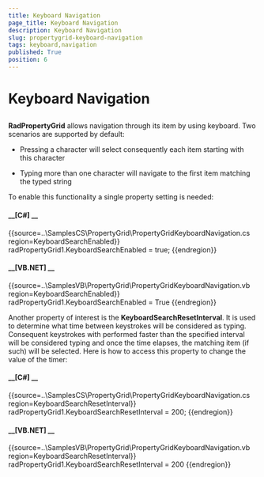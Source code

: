 ```yaml
---
title: Keyboard Navigation
page_title: Keyboard Navigation
description: Keyboard Navigation
slug: propertygrid-keyboard-navigation
tags: keyboard,navigation
published: True
position: 6
---
```


# Keyboard Navigation



## 

__RadPropertyGrid__ allows navigation through its item by using keyboard. Two scenarios are supported by default:
        

* Pressing a character will select consequently each item starting with this character

* Typing more than one character will navigate to the first item matching the typed string
            

To enable this functionality a single property setting is needed:
        

#### __[C#] __

{{source=..\SamplesCS\PropertyGrid\PropertyGridKeyboardNavigation.cs region=KeyboardSearchEnabled}}
	            radPropertyGrid1.KeyboardSearchEnabled = true;
	{{endregion}}



#### __[VB.NET] __

{{source=..\SamplesVB\PropertyGrid\PropertyGridKeyboardNavigation.vb region=KeyboardSearchEnabled}}
	        radPropertyGrid1.KeyboardSearchEnabled = True
	{{endregion}}



Another property of interest is the __KeyboardSearchResetInterval__. It is used to determine what time between keystrokes will be considered as typing.
          Consequent keystrokes with performed faster than the specified interval will be considered typing and once the time elapses, the matching item
          (if such) will be selected. Here is how to access this property to change the value of the timer:
        

#### __[C#] __

{{source=..\SamplesCS\PropertyGrid\PropertyGridKeyboardNavigation.cs region=KeyboardSearchResetInterval}}
	            radPropertyGrid1.KeyboardSearchResetInterval = 200;
	{{endregion}}



#### __[VB.NET] __

{{source=..\SamplesVB\PropertyGrid\PropertyGridKeyboardNavigation.vb region=KeyboardSearchResetInterval}}
	        radPropertyGrid1.KeyboardSearchResetInterval = 200
	{{endregion}}


